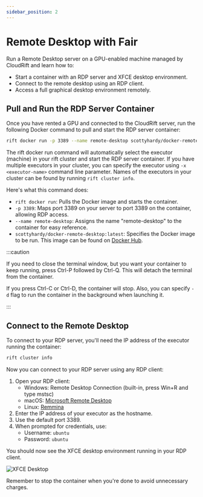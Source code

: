 ```yaml
---
sidebar_position: 2
---
```


# Remote Desktop with Fair

Run a Remote Desktop server on a GPU-enabled machine managed by CloudRift and learn how to:
- Start a container with an RDP server and XFCE desktop environment.
- Connect to the remote desktop using an RDP client.
- Access a full graphical desktop environment remotely.

## Pull and Run the RDP Server Container

Once you have rented a GPU and connected to the CloudRift server, run the 
following Docker command to pull and start the RDP server container:

```bash
rift docker run -p 3389 --name remote-desktop scottyhardy/docker-remote-desktop:latest
```

The rift docker run command will automatically select the executor (machine)
in your rift cluster and start the RDP server container. If you have multiple executors
in your cluster, you can specify the executor using `-x <executor-name>`
command line parameter. Names of the executors in your cluster
can be found by running `rift cluster info`.

Here's what this command does:
- `rift docker run`: Pulls the Docker image and starts the container.
- `-p 3389`: Maps port 3389 on your server to port 3389 on the container, allowing RDP access.
- `--name remote-desktop`: Assigns the name "remote-desktop" to the container for easy reference.
- `scottyhardy/docker-remote-desktop:latest`: Specifies the Docker image to be run. This image can be found on [Docker Hub](https://hub.docker.com/r/scottyhardy/docker-remote-desktop).

:::caution

If you need to close the terminal window, but you want your container to keep running,
press Ctrl-P followed by Ctrl-Q. This will detach the terminal from the container.

If you press Ctrl-C or Ctrl-D, the container will stop. Also, you can specify `-d` flag
to run the container in the background when launching it.

:::

## Connect to the Remote Desktop

To connect to your RDP server, you'll need the IP address of the executor running the container:

```bash
rift cluster info
```

Now you can connect to your RDP server using any RDP client:


1. Open your RDP client:
   - Windows: Remote Desktop Connection (built-in, press Win+R and type mstsc)
   - macOS: [Microsoft Remote Desktop](https://apps.apple.com/us/app/microsoft-remote-desktop/id1295203466?mt=12) 
   - Linux: [Remmina](https://remmina.org/how-to-install-remmina/)
2. Enter the IP address of your executor as the hostname.
3. Use the default port 3389.
4. When prompted for credentials, use:
   - Username: `ubuntu`
   - Password: `ubuntu`

You should now see the XFCE desktop environment running in your RDP client.

![XFCE Desktop](/img/xfce-desktop.png)


Remember to stop the container when you're done to avoid unnecessary charges.

